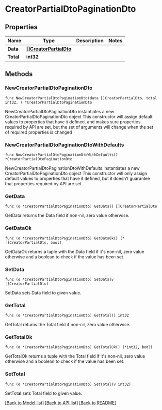 # CreatorPartialDtoPaginationDto

## Properties

Name | Type | Description | Notes
------------ | ------------- | ------------- | -------------
**Data** | [**[]CreatorPartialDto**](CreatorPartialDto.md) |  | 
**Total** | **int32** |  | 

## Methods

### NewCreatorPartialDtoPaginationDto

`func NewCreatorPartialDtoPaginationDto(data []CreatorPartialDto, total int32, ) *CreatorPartialDtoPaginationDto`

NewCreatorPartialDtoPaginationDto instantiates a new CreatorPartialDtoPaginationDto object
This constructor will assign default values to properties that have it defined,
and makes sure properties required by API are set, but the set of arguments
will change when the set of required properties is changed

### NewCreatorPartialDtoPaginationDtoWithDefaults

`func NewCreatorPartialDtoPaginationDtoWithDefaults() *CreatorPartialDtoPaginationDto`

NewCreatorPartialDtoPaginationDtoWithDefaults instantiates a new CreatorPartialDtoPaginationDto object
This constructor will only assign default values to properties that have it defined,
but it doesn't guarantee that properties required by API are set

### GetData

`func (o *CreatorPartialDtoPaginationDto) GetData() []CreatorPartialDto`

GetData returns the Data field if non-nil, zero value otherwise.

### GetDataOk

`func (o *CreatorPartialDtoPaginationDto) GetDataOk() (*[]CreatorPartialDto, bool)`

GetDataOk returns a tuple with the Data field if it's non-nil, zero value otherwise
and a boolean to check if the value has been set.

### SetData

`func (o *CreatorPartialDtoPaginationDto) SetData(v []CreatorPartialDto)`

SetData sets Data field to given value.


### GetTotal

`func (o *CreatorPartialDtoPaginationDto) GetTotal() int32`

GetTotal returns the Total field if non-nil, zero value otherwise.

### GetTotalOk

`func (o *CreatorPartialDtoPaginationDto) GetTotalOk() (*int32, bool)`

GetTotalOk returns a tuple with the Total field if it's non-nil, zero value otherwise
and a boolean to check if the value has been set.

### SetTotal

`func (o *CreatorPartialDtoPaginationDto) SetTotal(v int32)`

SetTotal sets Total field to given value.



[[Back to Model list]](../README.md#documentation-for-models) [[Back to API list]](../README.md#documentation-for-api-endpoints) [[Back to README]](../README.md)



